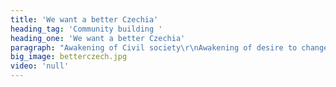 ```yaml
---
title: 'We want a better Czechia'
heading_tag: 'Community building '
heading_one: 'We want a better Czechia'
paragraph: "Awakening of Civil society\r\nAwakening of desire to change things\r\nAwakening of need to contribute and influence things\r\nGuideline and direction"
big_image: betterczech.jpg
video: 'null'
---
```


